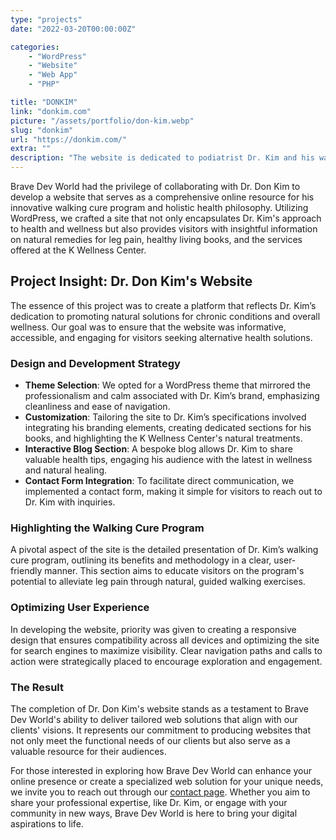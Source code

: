 ```yaml
---
type: "projects"
date: "2022-03-20T00:00:00Z"

categories: 
    - "WordPress"
    - "Website"
    - "Web App"
    - "PHP"

title: "DONKIM"
link: "donkim.com"
picture: "/assets/portfolio/don-kim.webp"
slug: "donkim"
url: "https://donkim.com/"
extra: ""
description: "The website is dedicated to podiatrist Dr. Kim and his walking cure program, which offers a natural solution for leg pain. It also showcases his books on healthy living and the K Wellness Center, which offers natural treatments for chronic conditions."
---
```

Brave Dev World had the privilege of collaborating with Dr. Don Kim to develop a website that serves as a comprehensive online resource for his innovative walking cure program and holistic health philosophy. Utilizing WordPress, we crafted a site that not only encapsulates Dr. Kim's approach to health and wellness but also provides visitors with insightful information on natural remedies for leg pain, healthy living books, and the services offered at the K Wellness Center.

## Project Insight: Dr. Don Kim's Website
The essence of this project was to create a platform that reflects Dr. Kim’s dedication to promoting natural solutions for chronic conditions and overall wellness. Our goal was to ensure that the website was informative, accessible, and engaging for visitors seeking alternative health solutions.

### Design and Development Strategy
- **Theme Selection**: We opted for a WordPress theme that mirrored the professionalism and calm associated with Dr. Kim’s brand, emphasizing cleanliness and ease of navigation.
- **Customization**: Tailoring the site to Dr. Kim’s specifications involved integrating his branding elements, creating dedicated sections for his books, and highlighting the K Wellness Center's natural treatments.
- **Interactive Blog Section**: A bespoke blog allows Dr. Kim to share valuable health tips, engaging his audience with the latest in wellness and natural healing.
- **Contact Form Integration**: To facilitate direct communication, we implemented a contact form, making it simple for visitors to reach out to Dr. Kim with inquiries.

### Highlighting the Walking Cure Program
A pivotal aspect of the site is the detailed presentation of Dr. Kim’s walking cure program, outlining its benefits and methodology in a clear, user-friendly manner. This section aims to educate visitors on the program's potential to alleviate leg pain through natural, guided walking exercises.

### Optimizing User Experience
In developing the website, priority was given to creating a responsive design that ensures compatibility across all devices and optimizing the site for search engines to maximize visibility. Clear navigation paths and calls to action were strategically placed to encourage exploration and engagement.

### The Result
The completion of Dr. Don Kim's website stands as a testament to Brave Dev World's ability to deliver tailored web solutions that align with our clients' visions. It represents our commitment to producing websites that not only meet the functional needs of our clients but also serve as a valuable resource for their audiences.

For those interested in exploring how Brave Dev World can enhance your online presence or create a specialized web solution for your unique needs, we invite you to reach out through our [contact page](https://vasilkoff.com/contact-us). Whether you aim to share your professional expertise, like Dr. Kim, or engage with your community in new ways, Brave Dev World is here to bring your digital aspirations to life.